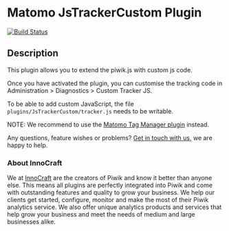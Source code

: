 # Matomo JsTrackerCustom Plugin

[![Build Status](https://travis-ci.org/innocraft/plugin-JsTrackerCustom.png?branch=master)](https://travis-ci.org/innocraft/plugin-JsTrackerCustom) 

## Description

This plugin allows you to extend the piwik.js with custom js code.

Once you have activated the plugin, you can customise the tracking code in Administration > Diagnostics >  Custom Tracker JS.

To be able to add custom JavaScript, the file `plugins/JsTrackerCustom/tracker.js` needs to be writable.

NOTE: We recommend to use the [Matomo Tag Manager plugin](https://plugins.matomo.org/TagManager) instead.

Any questions, feature wishes or problems? [Get in touch with us](https://www.innocraft.com), we are happy to help.

### About InnoCraft

We at [InnoCraft](https://www.innocraft.com) are the creators of Piwik and know it better than anyone else. 
This means all plugins are perfectly integrated into Piwik and come with outstanding features and quality to grow 
your business. We help our clients get started, configure, monitor and make the most of their Piwik analytics service. 
We also offer unique analytics products and services that help grow your business and meet the needs of medium and large 
businesses alike.
